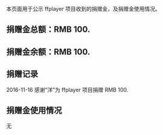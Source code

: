 本页面用于公示 ffplayer 项目收到的捐赠金，及捐赠金使用情况。

## 捐赠金总额：RMB 100.
## 捐赠金余额：RMB 100.

## 捐赠记录
2016-11-16  感谢“洋”为 ffplayer 项目捐赠 RMB 100.

## 捐赠金使用情况
无


